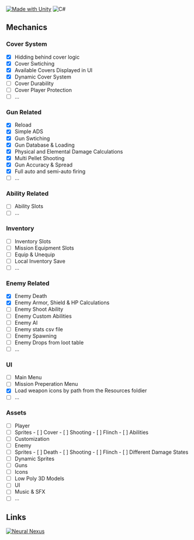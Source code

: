 [![Made with Unity](https://img.shields.io/badge/Made%20with-Unity-57b9d3.svg?style=flat&logo=unity)](https://unity3d.com)
![C#](https://img.shields.io/badge/C%23-white)

## Mechanics 
### Cover System
- [x]  Hidding behind cover logic
- [x]  Cover Swtiching
  - [x]  Available Covers Displayed in UI
- [x]  Dynamic Cover System
- [ ]  Cover Durability 
- [ ]  Cover Player Protection
- [ ]  ...  
### Gun Related
- [x]  Reload
- [x]  Simple ADS
- [x]  Gun Swtiching
- [x]  Gun Database & Loading
- [x]  Physical and Elemental Damage Calculations
- [x]  Multi Pellet Shooting
- [X]  Gun Accuracy & Spread
- [x]  Full auto and semi-auto firing 
- [ ]  ...
### Ability Related
- [ ]  Ability Slots
- [ ]  ...
### Inventory
- [ ]  Inventory Slots
- [ ]  Mission Equipment Slots
- [ ]  Equip & Unequip
- [ ]  Local Inventory Save
- [ ]  ...
### Enemy Related
- [x]  Enemy Death 
- [x]  Enemy Armor, Shield & HP Calculations
- [ ]  Enemy Shoot Ability
- [ ]  Enemy Custom Abilities
- [ ]  Enemy AI 
- [ ]  Enemy stats csv file
- [ ]  Enemy Spawning
- [ ]  Enemy Drops from loot table
- [ ]  ...
### UI 
- [ ]  Main Menu
- [ ]  Mission Preperation Menu
- [x]  Load weapon icons by path from the Resources foldier
- [ ]  ...
### Assets
- [ ]  Player
  - [ ]  Sprites
    - [ ]  Cover
    - [ ]  Shooting
    - [ ]  Flinch
    - [ ]  Abilities
  - [ ]  Customization
- [ ]  Enemy
  - [ ]  Sprites
    - [ ]  Death
    - [ ]  Shooting
    - [ ]  Flinch
    - [ ]  Different Damage States
  - [ ]  Dynamic Sprites
- [ ]  Guns
  - [ ]  Icons
  - [ ]  Low Poly 3D Models
- [ ]  UI 
- [ ]  Music & SFX
- [ ]  ...  
 
## Links
[![Neural Nexus](https://img.shields.io/badge/Neural%20Nexus%20Log%20Video-darkred)](https://www.youtube.com/watch?v=4PFoWnii2UA)

